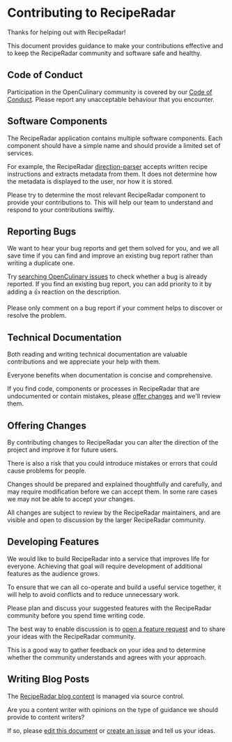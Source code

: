# Contributing to RecipeRadar

Thanks for helping out with RecipeRadar!

This document provides guidance to make your contributions effective and to keep the RecipeRadar community and software safe and healthy.


## Code of Conduct

Participation in the OpenCulinary community is covered by our [Code of Conduct](https://github.com/openculinary/.github/blob/master/CODE_OF_CONDUCT.md).  Please report any unacceptable behaviour that you encounter.


## Software Components

The RecipeRadar application contains multiple software components.  Each component should have a simple name and should provide a limited set of services.

For example, the RecipeRadar [direction-parser](https://github.com/openculinary/direction-parser) accepts written recipe instructions and extracts metadata from them.  It does not determine how the metadata is displayed to the user, nor how it is stored.

Please try to determine the most relevant RecipeRadar component to provide your contributions to.  This will help our team to understand and respond to your contributions swiftly.


## Reporting Bugs

We want to hear your bug reports and get them solved for you, and we all save time if you can find and improve an existing bug report rather than writing a duplicate one.

Try [searching OpenCulinary issues](https://github.com/issues?q=org%3Aopenculinary+is%3Aissue) to check whether a bug is already reported.  If you find an existing bug report, you can add priority to it by adding a :+1: reaction on the description.

Please only comment on a bug report if your comment helps to discover or resolve the problem.


## Technical Documentation

Both reading and writing technical documentation are valuable contributions and we appreciate your help with them.

Everyone benefits when documentation is concise and comprehensive.

If you find code, components or processes in RecipeRadar that are undocumented or contain mistakes, please [offer changes](#offer-changes) and we'll review them.


## Offering Changes

By contributing changes to RecipeRadar you can alter the direction of the project and improve it for future users.

There is also a risk that you could introduce mistakes or errors that could cause problems for people.

Changes should be prepared and explained thoughtfully and carefully, and may require modification before we can accept them.  In some rare cases we may not be able to accept your changes.

All changes are subject to review by the RecipeRadar maintainers, and are visible and open to discussion by the larger RecipeRadar community.


## Developing Features

We would like to build RecipeRadar into a service that improves life for everyone.  Achieving that goal will require development of additional features as the audience grows.

To ensure that we can all co-operate and build a useful service together, it will help to avoid conflicts and to reduce unnecessary work.

Please plan and discuss your suggested features with the RecipeRadar community before you spend time writing code.

The best way to enable discussion is to [open a feature request](https://github.com/openculinary/api/issues/new?assignees=&labels=enhancement&template=feature_request.md) and to share your ideas with the RecipeRadar community.

This is a good way to gather feedback on your idea and to determine whether the community understands and agrees with your approach.


## Writing Blog Posts

The [RecipeRadar blog content](https://github.com/openculinary/blog) is managed via source control.

Are you a content writer with opinions on the type of guidance we should provide to content writers?

If so, please [edit this document](https://github.com/openculinary/.github/edit/master/CONTRIBUTING.md) or [create an issue](https://github.com/openculinary/.github/issues/new) and tell us your ideas.
